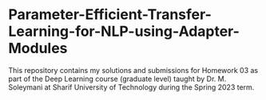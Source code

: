 # Parameter-Efficient-Transfer-Learning-for-NLP-using-Adapter-Modules
This repository contains my solutions and submissions for Homework 03 as part of the Deep Learning course (graduate level) taught by Dr. M. Soleymani at Sharif University of Technology during the Spring 2023 term.
